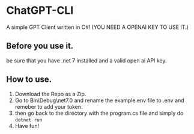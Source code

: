 # ChatGPT-CLI
A simple GPT Client written in C#! (YOU NEED A OPENAI KEY TO USE IT.)

## Before you use it.
be sure that you have .net 7 installed and a valid open ai API key.

## How to use.
1. Download the Repo as a Zip.
2. Go to Bin\Debug\net7.0 and rename the example.env file to .env and remeber to add your token.
3. then go back to the directory with the program.cs file and simply do `dotnet run` 
4. Have fun!